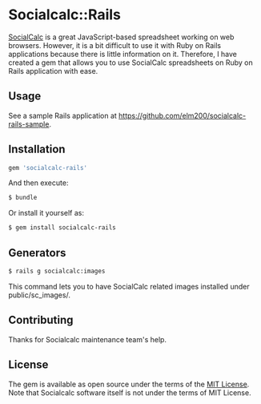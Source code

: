 # Socialcalc::Rails

[SocialCalc](https://github.com/marcelklehr/socialcalc) is a great JavaScript-based spreadsheet working on web browsers. However, it is a bit difficult to use it with Ruby on Rails applications because there is little information on it. Therefore, I have created a gem that allows you to use SocialCalc spreadsheets on Ruby on Rails application with ease.

## Usage
See a sample Rails application at https://github.com/elm200/socialcalc-rails-sample.

## Installation

```ruby
gem 'socialcalc-rails'
```

And then execute:
```bash
$ bundle
```

Or install it yourself as:
```bash
$ gem install socialcalc-rails
```
## Generators

```bash
$ rails g socialcalc:images
```
This command lets you to have SocialCalc related images installed under public/sc\_images/.

## Contributing
Thanks for Socialcalc maintenance team's help.

## License
The gem is available as open source under the terms of the [MIT License](http://opensource.org/licenses/MIT).
Note that Socialcalc software itself is not under the terms of MIT License.
